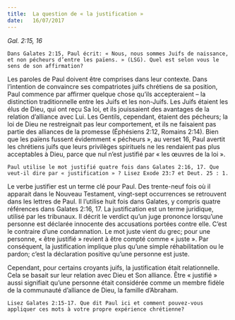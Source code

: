 ```yaml
---
title:  La question de « la justification »
date:   16/07/2017
---
```


_Gal. 2:15, 16_

`Dans Galates 2:15, Paul écrit: « Nous, nous sommes Juifs de naissance, et non pécheurs d’entre les païens. » (LSG). Quel est selon vous le sens de son affirmation?`

Les paroles de Paul doivent être comprises dans leur contexte. Dans l’intention de convaincre ses compatriotes juifs chrétiens de sa position, Paul commence par affirmer quelque chose qu’ils accepteraient – la distinction traditionnelle entre les Juifs et les non-Juifs. Les Juifs étaient les élus de Dieu, qui ont reçu Sa loi, et ils jouissaient des avantages de la relation d’alliance avec Lui. Les Gentils, cependant, étaient des pécheurs; la loi de Dieu ne restreignait pas leur comportement, et ils ne faisaient pas partie des alliances de la promesse (Éphésiens 2:12, Romains 2:14). Bien que les païens fussent évidemment « pécheurs », au verset 16, Paul avertit les chrétiens juifs que leurs privilèges spirituels ne les rendaient pas plus acceptables à Dieu, parce que nul n’est justifié par « les œuvres de la loi ».

`Paul utilise le mot justifié quatre fois dans Galates 2:16, 17. Que veut-il dire par « justification » ? Lisez Exode 23:7 et Deut. 25 : 1.`

Le verbe justifier est un terme clé pour Paul. Des trente-neuf fois où il apparait dans le Nouveau Testament, vingt-sept occurrences se retrouvent dans les lettres de Paul. Il l’utilise huit fois dans Galates, y compris quatre références dans Galates 2:16, 17. La justification est un terme juridique, utilisé par les tribunaux. Il décrit le verdict qu’un juge prononce lorsqu’une personne est déclarée innocente des accusations portées contre elle. C’est le contraire d’une condamnation. Le mot juste vient du grec; pour une personne, « être justifié » revient à être compté comme « juste ». Par conséquent, la justification implique plus qu’une simple réhabilitation ou le pardon; c’est la déclaration positive qu’une personne est juste.

Cependant, pour certains croyants juifs, la justification était relationnelle. Cela se basait sur leur relation avec Dieu et Son alliance. Être « justifié » aussi signifiait qu’une personne était considérée comme un membre fidèle de la communauté d’alliance de Dieu, la famille d’Abraham.

`Lisez Galates 2:15-17. Que dit Paul ici et comment pouvez-vous appliquer ces mots à votre propre expérience chrétienne?`